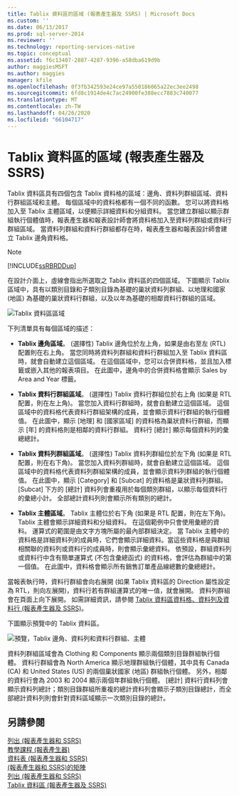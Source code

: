 ```yaml
---
title: Tablix 資料區的區域 (報表產生器及 SSRS) | Microsoft Docs
ms.custom: ''
ms.date: 06/13/2017
ms.prod: sql-server-2014
ms.reviewer: ''
ms.technology: reporting-services-native
ms.topic: conceptual
ms.assetid: f6c13407-2887-4287-9396-a58dba619d9b
author: maggiesMSFT
ms.author: maggies
manager: kfile
ms.openlocfilehash: 0f3fb342593e24ce97a550186065a22ec3ee2498
ms.sourcegitcommit: 6fd8c1914de4c7ac24900fe388ecc7883c740077
ms.translationtype: MT
ms.contentlocale: zh-TW
ms.lasthandoff: 04/26/2020
ms.locfileid: "66104717"
---
```

# <a name="tablix-data-region-areas-report-builder-and-ssrs"></a>Tablix 資料區的區域 (報表產生器及 SSRS)
  Tablix 資料區具有四個包含 Tablix 資料格的區域：邊角、資料列群組區域、資料行群組區域和主體。 每個區域中的資料格都有一個不同的函數。 您可以將資料格加入至 Tablix 主體區域，以便顯示詳細資料和分組資料。 當您建立群組以顯示群組執行個體值時，報表產生器和報表設計師會將資料格加入至資料列群組或資料行群組區域。 當資料列群組和資料行群組都存在時，報表產生器和報表設計師會建立 Tablix 邊角資料格。  
  
> [!NOTE]  
>  [!INCLUDE[ssRBRDDup](../../includes/ssrbrddup-md.md)]  
  
 在設計介面上，虛線會指出所選取之 Tablix 資料區的四個區域。 下圖顯示 Tablix 區域中，具有以類別目錄和子類別目錄為基礎的巢狀資料列群組、以地理和國家 (地區) 為基礎的巢狀資料行群組，以及以年為基礎的相鄰資料行群組的區域。  
  
 ![Tablix 資料區區域](../media/rs-tablixareas.gif "Tablix 資料區的區域")  
  
 下列清單具有每個區域的描述：  
  
-   **Tablix 邊角區域**。 (選擇性) Tablix 邊角位於左上角，如果是由右至左 (RTL) 配置則在右上角。 當您同時將資料列群組和資料行群組加入至 Tablix 資料區時，就會自動建立這個區域。 在這個區域中，您可以合併資料格，並且加入標籤或嵌入其他的報表項目。 在此圖中，邊角中的合併資料格會顯示 Sales by Area and Year 標籤。  
  
-   **Tablix 資料行群組區域**。 (選擇性) Tablix 資料行群組位於右上角 (如果是 RTL 配置，則在左上角)。 當您加入資料行群組時，就會自動建立這個區域。 這個區域中的資料格代表資料行群組架構的成員，並會顯示資料行群組的執行個體值。 在此圖中，顯示 [地理] 和 [國家區域] 的資料格為巢狀資料行群組，而顯示 [年] 的資料格則是相鄰的資料行群組。 資料行 [總計] 顯示每個資料列的彙總總計。  
  
-   **Tablix 資料列群組區域**。 (選擇性) Tablix 資料列群組位於左下角 (如果是 RTL 配置，則在右下角)。 當您加入資料列群組時，就會自動建立這個區域。 這個區域中的資料格代表資料列群組架構的成員，並會顯示資料列群組的執行個體值。 在此圖中，顯示 [Category] 和 [Subcat] 的資料格是巢狀資料列群組。 [Subcat] 下方的 [總計] 資料列會重複用於每個類別群組，以顯示每個資料行的彙總小計。 全部總計資料列則會顯示所有類別的總計。  
  
-   **Tablix 主體區域**。 Tablix 主體位於右下角 (如果是 RTL 配置，則在左下角)。 Tablix 主體會顯示詳細資料和分組資料。 在這個範例中只會使用彙總的資料。 運算式的範圍是由文字方塊所屬的最內部群組決定。 當 Tablix 主體中的資料格是詳細資料列的成員時，它們會顯示詳細資料。當這些資料格是與群組相關聯的資料列或資料行的成員時，則會顯示彙總資料。 依預設，群組資料列或資料行中含有簡單運算式 (不包含彙總函式) 的資料格，會評估為群組中的第一個值。 在此圖中，資料格會顯示所有銷售訂單產品線總數的彙總總計。  
  
 當報表執行時，資料行群組會向右展開 (如果 Tablix 資料區的 Direction 屬性設定為 RTL，則向左展開)，資料行若有群組運算式的唯一值，就會展開。 資料列群組會在頁面上向下展開。 如需詳細資訊，請參閱 [Tablix 資料區資料格、資料列及資料行 &#40;報表產生器及 SSRS&#41;](tablix-data-region-cells-rows-and-columns-report-builder-and-ssrs.md)。  
  
 下圖顯示預覽中的 Tablix 資料區。  
  
 ![預覽，Tablix 邊角、資料列和資料行群組、主體](../media/rs-tablixareaspreview.gif "預覽，Tablix 邊角、資料列和資料行群組、主體")  
  
 資料列群組區域會為 Clothing 和 Components 顯示兩個類別目錄群組執行個體。 資料行群組會為 North America 顯示地理群組執行個體，其中具有 Canada (CA) 和 United States (US) 的兩個巢狀國家 (地區) 群組執行個體。 另外，相鄰的資料行會為 2003 和 2004 顯示兩個年群組執行個體。 [總計] 資料行資料列會顯示資料列總計；類別目錄群組所重複的總計資料列會顯示子類別目錄總計，而全部總計資料列則會針對資料區域顯示一次類別目錄的總計。  
  
## <a name="see-also"></a>另請參閱  
 [列出 &#40;報表產生器和 SSRS&#41;](tables-matrices-and-lists-report-builder-and-ssrs.md)   
 [教學課程 &#40;報表產生器&#41;](../report-builder-tutorials.md)   
 [資料表 &#40;報表產生器和 SSRS&#41;](tables-report-builder-and-ssrs.md)   
 [&#40;報表產生器和 SSRS&#41;的矩陣](create-a-matrix-report-builder-and-ssrs.md)   
 [列出 &#40;報表產生器和 SSRS&#41;](create-invoices-and-forms-with-lists-report-builder-and-ssrs.md)   
 [Tablix 資料區 &#40;報表產生器及 SSRS&#41;](../tablix-data-region-report-builder-and-ssrs.md)  
  
  
